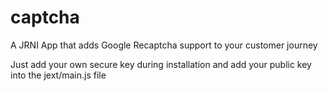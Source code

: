 # captcha

A JRNI App that adds Google Recaptcha support to your customer journey 

Just add your own secure key during installation and add your public key into the jext/main.js file

 